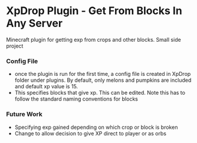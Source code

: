 # XpDrop Plugin - Get From Blocks In Any Server
Minecraft plugin for getting exp from crops and other blocks. Small side project
### Config File
- once the plugin is run for the first time, a config file is created in XpDrop folder under plugins. By default, only melons and pumpkins are included and default xp value is 15.
- This specifies blocks that give xp. This can be edited. Note this has to follow the standard naming conventions for blocks
### Future Work
- Specifying exp gained depending on which crop or block is broken
- Change to allow decision to give XP direct to player or as orbs
